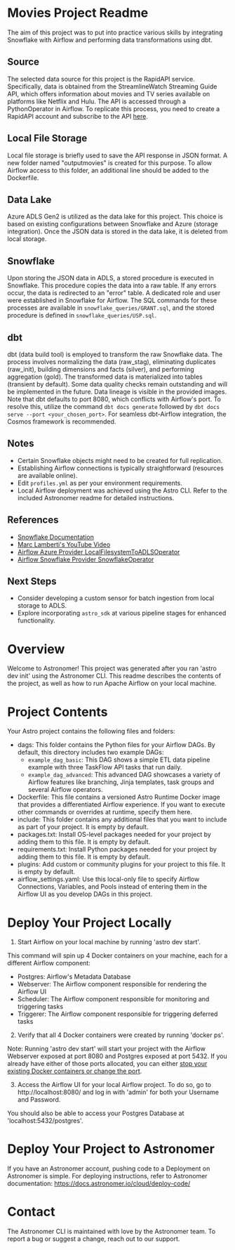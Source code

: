 # Movies Project Readme

The aim of this project was to put into practice various skills by integrating Snowflake with Airflow and performing data transformations using dbt.

## Source

The selected data source for this project is the RapidAPI service. Specifically, data is obtained from the StreamlineWatch Streaming Guide API, which offers information about movies and TV series available on platforms like Netflix and Hulu. The API is accessed through a PythonOperator in Airflow. To replicate this process, you need to create a RapidAPI account and subscribe to the API [here](https://rapidapi.com/StreamlineWatch/api/streamlinewatch-streaming-guide).

## Local File Storage

Local file storage is briefly used to save the API response in JSON format. A new folder named "outputmovies" is created for this purpose. To allow Airflow access to this folder, an additional line should be added to the Dockerfile.

## Data Lake

Azure ADLS Gen2 is utilized as the data lake for this project. This choice is based on existing configurations between Snowflake and Azure (storage integration). Once the JSON data is stored in the data lake, it is deleted from local storage.

## Snowflake

Upon storing the JSON data in ADLS, a stored procedure is executed in Snowflake. This procedure copies the data into a raw table. If any errors occur, the data is redirected to an "error" table. A dedicated role and user were established in Snowflake for Airflow. The SQL commands for these processes are available in `snowflake_queries/GRANT.sql`, and the stored procedure is defined in `snowflake_queries/USP.sql`.

## dbt

dbt (data build tool) is employed to transform the raw Snowflake data. The process involves normalizing the data (raw_stag), eliminating duplicates (raw_init), building dimensions and facts (silver), and performing aggregation (gold). The transformed data is materialized into tables (transient by default). Some data quality checks remain outstanding and will be implemented in the future. Data lineage is visible in the provided images. Note that dbt defaults to port 8080, which conflicts with Airflow's port. To resolve this, utilize the command `dbt docs generate` followed by `dbt docs serve --port <your_chosen_port>`. For seamless dbt-Airflow integration, the Cosmos framework is recommended.

## Notes

- Certain Snowflake objects might need to be created for full replication.
- Establishing Airflow connections is typically straightforward (resources are available online).
- Edit `profiles.yml` as per your environment requirements.
- Local Airflow deployment was achieved using the Astro CLI. Refer to the included Astronomer readme for detailed instructions.

## References

- [Snowflake Documentation](https://docs.snowflake.com/)
- [Marc Lamberti's YouTube Video](https://www.youtube.com/watch?v=DzxtCxi4YaA&t=1933s)
- [Airflow Azure Provider LocalFilesystemToADLSOperator](https://registry.astronomer.io/providers/apache-airflow-providers-microsoft-azure/versions/6.2.2/modules/LocalFilesystemToADLSOperator)
- [Airflow Snowflake Provider SnowflakeOperator](https://registry.astronomer.io/providers/apache-airflow-providers-snowflake/versions/4.4.2/modules/SnowflakeOperator)

## Next Steps

- Consider developing a custom sensor for batch ingestion from local storage to ADLS.
- Explore incorporating `astro_sdk` at various pipeline stages for enhanced functionality.


Overview
========

Welcome to Astronomer! This project was generated after you ran 'astro dev init' using the Astronomer CLI. This readme describes the contents of the project, as well as how to run Apache Airflow on your local machine.

Project Contents
================

Your Astro project contains the following files and folders:

- dags: This folder contains the Python files for your Airflow DAGs. By default, this directory includes two example DAGs:
    - `example_dag_basic`: This DAG shows a simple ETL data pipeline example with three TaskFlow API tasks that run daily.
    - `example_dag_advanced`: This advanced DAG showcases a variety of Airflow features like branching, Jinja templates, task groups and several Airflow operators.
- Dockerfile: This file contains a versioned Astro Runtime Docker image that provides a differentiated Airflow experience. If you want to execute other commands or overrides at runtime, specify them here.
- include: This folder contains any additional files that you want to include as part of your project. It is empty by default.
- packages.txt: Install OS-level packages needed for your project by adding them to this file. It is empty by default.
- requirements.txt: Install Python packages needed for your project by adding them to this file. It is empty by default.
- plugins: Add custom or community plugins for your project to this file. It is empty by default.
- airflow_settings.yaml: Use this local-only file to specify Airflow Connections, Variables, and Pools instead of entering them in the Airflow UI as you develop DAGs in this project.

Deploy Your Project Locally
===========================

1. Start Airflow on your local machine by running 'astro dev start'.

This command will spin up 4 Docker containers on your machine, each for a different Airflow component:

- Postgres: Airflow's Metadata Database
- Webserver: The Airflow component responsible for rendering the Airflow UI
- Scheduler: The Airflow component responsible for monitoring and triggering tasks
- Triggerer: The Airflow component responsible for triggering deferred tasks

2. Verify that all 4 Docker containers were created by running 'docker ps'.

Note: Running 'astro dev start' will start your project with the Airflow Webserver exposed at port 8080 and Postgres exposed at port 5432. If you already have either of those ports allocated, you can either [stop your existing Docker containers or change the port](https://docs.astronomer.io/astro/test-and-troubleshoot-locally#ports-are-not-available).

3. Access the Airflow UI for your local Airflow project. To do so, go to http://localhost:8080/ and log in with 'admin' for both your Username and Password.

You should also be able to access your Postgres Database at 'localhost:5432/postgres'.

Deploy Your Project to Astronomer
=================================

If you have an Astronomer account, pushing code to a Deployment on Astronomer is simple. For deploying instructions, refer to Astronomer documentation: https://docs.astronomer.io/cloud/deploy-code/

Contact
=======

The Astronomer CLI is maintained with love by the Astronomer team. To report a bug or suggest a change, reach out to our support.
